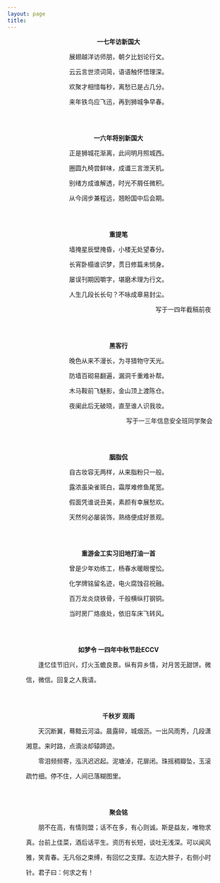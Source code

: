 ```yaml
---
layout: page
title:  
---
```

<!--后续对p加属性，左右间距 -->
<t1>

<p><div class="text" style=" text-align:center;"><strong>一七年访新国大</strong></div></p>

<p><div class="text" style=" text-align:center;">展翅越洋访师朋，朝夕比划论行文。</div></p>
<p><div class="text" style=" text-align:center;">云云言世须词简，语语触怀悟理深。</div> </p> 
<p><div class="text" style=" text-align:center;">欢聚才相惜每秒，离愁已是占几分。</div> </p> 
<p><div class="text" style=" text-align:center;">来年铁鸟应飞迅，再到狮城争早春。</div> </p>  


<br>
<br>


<p><div class="text" style=" text-align:center;"><strong>一六年将别新国大</strong></div></p>

<p><div class="text" style=" text-align:center;">正是狮城花渐离，此间明月照城西。</div></p>
<p><div class="text" style=" text-align:center;">圈圆九椅尝鲜味，成谶三言泄天机。</div> </p> 
<p><div class="text" style=" text-align:center;">别绪方成谁解透，时光不屑任微积。</div> </p> 
<p><div class="text" style=" text-align:center;">从今阔步兼程远，翘盼国中后会期。</div> </p>  

<br>
<br>

<p><div class="text" style=" text-align:center;"><strong>重提笔</strong></div></p>

<p><div class="text" style=" text-align:center;">墙掩星辰壁掩昏，小楼无处望春分。</div></p>
<p><div class="text" style=" text-align:center;">长宵卧榻谁识梦，贯日修篇未悯身。</div> </p> 
<p><div class="text" style=" text-align:center;">屡误刊期因嚼字，堪磨术理为行文。</div> </p> 
<p><div class="text" style=" text-align:center;">人生几段长长句？不咏成章易封尘。</div> </p>  
<p><div class="text" style=" text-align:center;">&emsp;&emsp;&emsp;&emsp;&emsp;&emsp;&emsp;&emsp;&emsp;&emsp;&emsp;&emsp;&emsp;&emsp;&emsp;&emsp;&emsp;&emsp;&emsp;&emsp;&emsp;写于一四年截稿前夜</div> </p>  

<br>
<br>

<p><div class="text" style=" text-align:center;"><strong>黑客行</strong></div></p>

<p><div class="text" style=" text-align:center;">晚色从来不漫长，为寻猎物守天光。</div></p>
<p><div class="text" style=" text-align:center;">防墙百砌易翻遍，漏洞千重难补帮。</div> </p> 
<p><div class="text" style=" text-align:center;">木马鞍前飞魅影，金山顶上渡陈仓。</div> </p> 
<p><div class="text" style=" text-align:center;">夜阑此后无破晓，直至谁人识我妆。</div> </p>  
<p><div class="text" style=" text-align:center;">&emsp;&emsp;&emsp;&emsp;&emsp;&emsp;&emsp;&emsp;&emsp;&emsp;&emsp;&emsp;&emsp;&emsp;&emsp;&emsp;&ensp;写于一三年信息安全班同学聚会</div> </p>  



<br>
<br>


<p><div class="text" style=" text-align:center;"><strong>胭脂侃</strong></div></p>

<p><div class="text" style=" text-align:center;">自古妆容无两样，从来脂粉只一般。</div></p>
<p><div class="text" style=" text-align:center;">露浓虽染雀斑白，霜厚难修鱼尾宽。</div> </p> 
<p><div class="text" style=" text-align:center;">假面凭谁说丑美，素颜有幸展愁欢。</div> </p> 
<p><div class="text" style=" text-align:center;">天然何必屡装饰，熟络便成好景观。</div> </p>  


<br>
<br>

<p><div class="text" style=" text-align:center;"><strong>重游金工实习旧地打油一首</strong></div></p>

<p><div class="text" style=" text-align:center;">曾是少年劝练工，杨春水暖眼惺忪。</div></p>
<p><div class="text" style=" text-align:center;">化学牌铭留名迹，电火腐蚀召祝融。</div> </p> 
<p><div class="text" style=" text-align:center;">百万龙炎烧铁骨，千般横纵打钢铜。</div> </p> 
<p><div class="text" style=" text-align:center;">当时房厂烙痕处，依旧车床飞转风。</div> </p>  


<br>
<br>

<p><div class="text" style=" text-align:center;"><strong>如梦令 一四年中秋节赴ECCV</strong></div></p>

<p><div class="text" style=" text-align:center;">&emsp;&emsp;逢忆佳节旧兴，灯火玉蟾良景。纵有异乡情，对月苦无甜饼。微</div></p>
<p><div class="text" style=" text-align:center;">信，微信。回复之人我请。&emsp;&emsp;&emsp;&emsp;&ensp;&emsp;&emsp;&emsp;&emsp;&ensp;&emsp;&emsp;&emsp;&emsp;&ensp;&emsp;&emsp;&emsp;&emsp;&ensp;</div> </p> 


<br>
<br>


<p><div class="text" style=" text-align:center;"><strong>千秋岁 观雨</strong></div></p>

<p><div class="text" style=" text-align:center;">&emsp;&emsp;天沉断翼，蓦黯云河溢。晨露碎，城烟沥。一出风雨秀，几段潇</div></p>
<p><div class="text" style=" text-align:center;">湘意。来时路，点滴淡却辕蹄迹。&emsp;&emsp;&emsp;&emsp;&emsp;&emsp;&emsp;&emsp;&emsp;&emsp;&emsp;&emsp;&emsp;&emsp;&emsp;</div> </p> 
<p><div class="text" style=" text-align:center;">&emsp;&emsp;零泪频频寄，泓汛迟迟起。泥塘淖，花扉闭。珠摇稠瓣坠，玉滚</div></p>
<p><div class="text" style=" text-align:center;">疏竹细。停不住，人间已落糊图里。&emsp;&emsp;&emsp;&emsp;&emsp;&emsp;&emsp;&emsp;&emsp;&emsp;&emsp;&emsp;&emsp;&emsp;</div> </p> 


<br>
<br>

<p><div class="text" style=" text-align:center;"><strong>聚会铭</strong></div></p>

<p><div class="text" style=" text-align:center;">&emsp;&emsp;朋不在高，有情则盟；话不在多，有心则诚。斯是益友，唯物求</div></p>
<p><div class="text" style=" text-align:center;">真。台前上佳菜，酒后话平生。资历有长短，谈吐无浅深。可以闻风</div> </p> 
<p><div class="text" style=" text-align:center;">雅，笑青春。无凡俗之束缚，有回忆之支撑。左边大胖子，右侧小时</div> </p> 
<p><div class="text" style=" text-align:center;">针。君子曰：何求之有！&emsp;&emsp;&emsp;&emsp;&emsp;&emsp;&emsp;&emsp;&emsp;&emsp;&emsp;&emsp;&emsp;&emsp;&emsp;&emsp;&emsp;&emsp;&emsp;</div> </p> 

</t1>